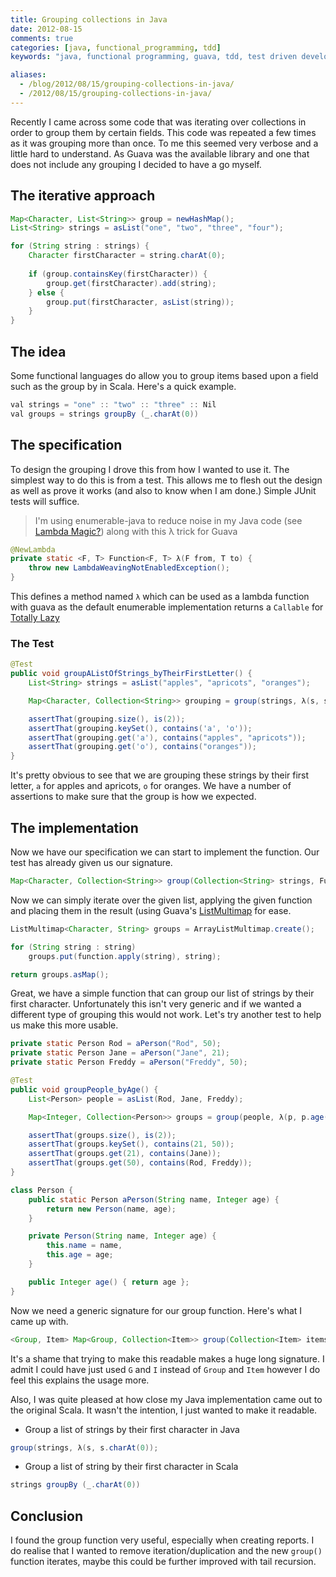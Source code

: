 ```yaml
---
title: Grouping collections in Java
date: 2012-08-15
comments: true
categories: [java, functional_programming, tdd]
keywords: "java, functional programming, guava, tdd, test driven development, grouping, enumerable"

aliases: 
  - /blog/2012/08/15/grouping-collections-in-java/
  - /2012/08/15/grouping-collections-in-java/
---
```


Recently I came across some code that was iterating over collections in order to group them by certain fields.  This code was repeated a few times as it was grouping more than once.  To me this seemed very verbose and a little hard to understand.  As Guava was the available library and one that does not include any grouping I decided to have a go myself.

<!-- more -->

## The iterative approach

``` java
Map<Character, List<String>> group = newHashMap();
List<String> strings = asList("one", "two", "three", "four");

for (String string : strings) {
    Character firstCharacter = string.charAt(0);
    
    if (group.containsKey(firstCharacter)) {
        group.get(firstCharacter).add(string);
    } else {
        group.put(firstCharacter, asList(string));
    }
}
```

## The idea

Some functional languages do allow you to group items based upon a field such as the group by in Scala.  Here's a quick example.

``` java
val strings = "one" :: "two" :: "three" :: Nil
val groups = strings groupBy (_.charAt(0))
```

## The specification

To design the grouping I drove this from how I wanted to use it.  The simplest way to do this is from a test.  This allows me to flesh out the design as well as prove it works (and also to know when I am done.)  Simple JUnit tests will suffice.

> I'm using enumerable-java to reduce noise in my Java code (see [Lambda Magic?](/2012/01/10/lambda-magic/)) along with this λ trick for Guava

``` java
@NewLambda
private static <F, T> Function<F, T> λ(F from, T to) {
    throw new LambdaWeavingNotEnabledException();
}
```

This defines a method named `λ` which can be used as a lambda function with guava as the default enumerable implementation returns a `Callable` for [Totally Lazy](https://github.com/bodar/totallylazy)

### The Test

``` java
@Test
public void groupAListOfStrings_byTheirFirstLetter() {
    List<String> strings = asList("apples", "apricots", "oranges");

    Map<Character, Collection<String>> grouping = group(strings, λ(s, s.charAt(0));

    assertThat(grouping.size(), is(2));
    assertThat(grouping.keySet(), contains('a', 'o'));
    assertThat(grouping.get('a'), contains("apples", "apricots"));
    assertThat(grouping.get('o'), contains("oranges"));
}
```

It's pretty obvious to see that we are grouping these strings by their first letter, `a` for apples and apricots, `o` for oranges.  We have a number of assertions to make sure that the group is how we expected.

## The implementation

Now we have our specification we can start to implement the function.  Our test has already given us our signature.

``` java
Map<Character, Collection<String>> group(Collection<String> strings, Function<Character, String> function);
```

Now we can simply iterate over the given list, applying the given function and placing them in the result (using Guava's [ListMultimap](http://docs.guava-libraries.googlecode.com/git/javadoc/com/google/common/collect/ListMultimap.html) for ease.

``` java
ListMultimap<Character, String> groups = ArrayListMultimap.create();

for (String string : string)
    groups.put(function.apply(string), string);

return groups.asMap();
```

Great, we have a simple function that can group our list of strings by their first character.  Unfortunately this isn't very generic and if we wanted a different type of grouping this would not work.  Let's try another test to help us make this more usable.

``` java
private static Person Rod = aPerson("Rod", 50);
private static Person Jane = aPerson("Jane", 21);
private static Person Freddy = aPerson("Freddy", 50);

@Test
public void groupPeople_byAge() {
    List<Person> people = asList(Rod, Jane, Freddy);

    Map<Integer, Collection<Person>> groups = group(people, λ(p, p.age()));

    assertThat(groups.size(), is(2));
    assertThat(groups.keySet(), contains(21, 50));
    assertThat(groups.get(21), contains(Jane));
    assertThat(groups.get(50), contains(Rod, Freddy));
}

class Person {
    public static Person aPerson(String name, Integer age) {
        return new Person(name, age);
    }

    private Person(String name, Integer age) {
        this.name = name,
        this.age = age;
    }

    public Integer age() { return age };
}
```

Now we need a generic signature for our group function.  Here's what I came up with.

``` java
<Group, Item> Map<Group, Collection<Item>> group(Collection<Item> items, Function<Item, Group> grouping);
```

It's a shame that trying to make this readable makes a huge long signature.  I admit I could have just used `G` and `I` instead of `Group` and `Item` however I do feel this explains the usage more.

Also, I was quite pleased at how close my Java implementation came out to the original Scala.  It wasn't the intention, I just wanted to make it readable.

* Group a list of strings by their first character in Java

``` java
group(strings, λ(s, s.charAt(0));
```

* Group a list of string by their first character in Scala

``` scala
strings groupBy (_.charAt(0))
```

## Conclusion

I found the group function very useful, especially when creating reports.  I do realise that I wanted to remove iteration/duplication and the new `group()` function iterates, maybe this could be further improved with tail recursion.
